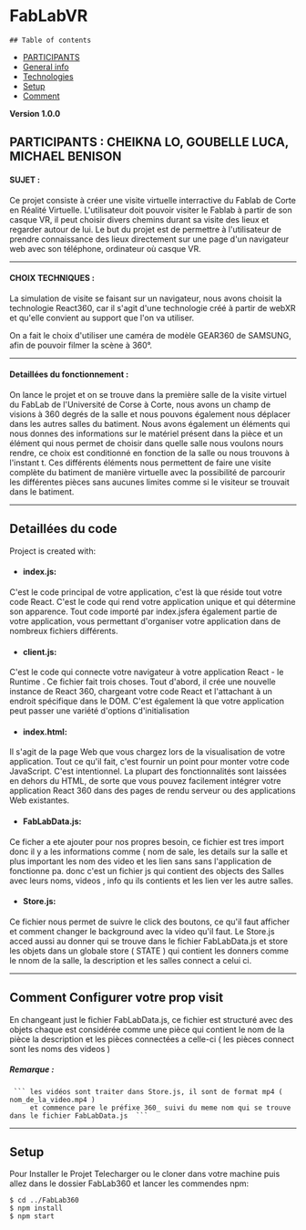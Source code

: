 # FabLabVR

    ## Table of contents
* [PARTICIPANTS](#PARTICIPANTS)
* [General info](#general-info)
* [Technologies](#technologies)
* [Setup](#setup)
* [Comment](#Comment-configurer-votre-visite)


**Version 1.0.0**

##  PARTICIPANTS : CHEIKNA LO, GOUBELLE LUCA, MICHAEL BENISON
#### SUJET : 
  Ce projet consiste à créer une visite virtuelle interractive du Fablab de Corte en Réalité Virtuelle.
  L'utilisateur doit pouvoir visiter le Fablab à partir de son casque VR, il peut choisir divers chemins
  durant sa visite des lieux et regarder autour de lui. Le but du projet est de permettre à l'utilisateur
  de prendre connaissance des lieux directement sur une page d'un navigateur web avec son téléphone, 
  ordinateur où casque VR.
  
---  
  
#### CHOIX TECHNIQUES :
  La simulation de visite se faisant sur un navigateur, nous avons choisit la technologie React360, car
  il s'agit d'une technologie créé à partir de webXR et qu'elle convient au support que l'on va utiliser.
  
  On a fait le choix d'utiliser une caméra de modèle GEAR360 de SAMSUNG, afin de pouvoir filmer la 
  scène à 360°.
  
  
  ---  
  
  ####  Detaillées du fonctionnement :

On lance le projet et on se trouve dans la première salle de la visite virtuel du 
FabLab de l'Université de Corse à Corte, nous avons un champ de visions à 360
degrés de la salle et nous pouvons également nous déplacer dans les autres salles
du batiment. Nous avons également un éléments qui nous donnes des informations sur 
le matériel présent dans la pièce et un élément qui nous permet de choisir dans quelle
salle nous voulons nours rendre, ce choix est conditionné en fonction de la salle ou nous
trouvons à l'instant t.
Ces différents éléments nous permettent de faire une visite complète du batiment de
manière virtuelle avec la possibilité de parcourir les différentes pièces sans aucunes 
limites comme si le visiteur se trouvait dans le batiment.

--------

## Detaillées du code
Project is created with:
* #### index.js: 
C'est le code principal de votre application, c'est là que réside tout votre code React. C'est le code qui rend votre application unique et qui détermine son apparence. Tout code importé par index.jsfera également partie de votre application, vous permettant d'organiser votre application dans de nombreux fichiers différents.    

* #### client.js: 
C'est le code qui connecte votre navigateur à votre application React - le Runtime . Ce fichier fait trois choses. Tout d'abord, il crée une nouvelle instance de React 360, chargeant votre code React et l'attachant à un endroit spécifique dans le DOM. C'est également là que votre application peut passer une variété d'options d'initialisation

* #### index.html: 
Il s'agit de la page Web que vous chargez lors de la visualisation de votre application. Tout ce qu'il fait, c'est fournir un point pour monter votre code JavaScript. C'est intentionnel. La plupart des fonctionnalités sont laissées en dehors du HTML, de sorte que vous pouvez facilement intégrer votre application React 360 dans des pages de rendu serveur ou des applications Web existantes.


* #### FabLabData.js: 
Ce ficher a ete ajouter pour nos propres besoin, ce fichier est tres import donc il y a les informations comme ( nom de sale, les details sur la salle et plus important les nom des video et les lien sans sans l'application de fonctionne pa.
donc c'est  un fichier js qui contient des objects des Salles avec leurs noms,  videos , info qu ils contients et les lien ver les autre salles. 


* #### Store.js: 
Ce fichier nous permet de suivre le click des boutons, ce qu'il faut afficher et comment changer le background avec la video qu'il faut.
Le Store.js acced aussi au donner qui se trouve dans le fichier FabLabData.js et store les objets dans un globale store ( STATE ) qui contient les donners comme le nnom de la salle, la description et les salles connect a celui ci. 


---------
	
## Comment Configurer votre prop visit
En changeant just le fichier FabLabData.js, ce fichier est structuré avec des objets chaque est considérée comme une pièce qui contient le nom de la pièce la description et les pièces connectées a celle-ci ( les pièces connect sont les noms des videos )
##### Remarque : 
     ``` les vidéos sont traiter dans Store.js, il sont de format mp4 ( nom_de_la_video.mp4 )
         et commence pare le préfixe 360_ suivi du meme nom qui se trouve dans le fichier FabLabData.js	 ```

---------
	
## Setup
Pour Installer le Projet Telecharger ou le cloner dans votre machine puis allez dans le dossier FabLab360 et lancer les commendes npm:

```
$ cd ../FabLab360
$ npm install
$ npm start
```
     

